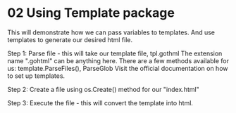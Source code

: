 # 02 Using Template package
This will demonstrate how we can pass variables to templates.
And use templates to generate our desired html file. 

Step 1: Parse file - this will take our template file, tpl.gothml
        The extension name ".gohtml" can be anything here.
        There are a few methods available for us: template.ParseFiles(), ParseGlob
        Visit the official documentation on how to set up templates.

Step 2: Create a file using os.Create() method for our "index.html"

Step 3: Execute the file - this will convert the template into html. 